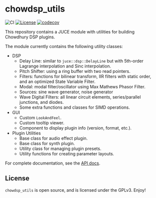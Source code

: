 # chowdsp_utils

![CI](https://github.com/Chowdhury-DSP/chowdsp_utils/workflows/CI/badge.svg)
[![License](https://img.shields.io/badge/License-GPLv3-blue.svg)](https://opensource.org/licenses/GPL-3.0)
[![codecov](https://codecov.io/gh/Chowdhury-DSP/chowdsp_utils/branch/master/graph/badge.svg?token=84B35MB5QS)](https://codecov.io/gh/Chowdhury-DSP/chowdsp_utils)

This repository contains a JUCE module with utilities for building Chowdhury DSP plugins.

The module currently contains the following utility classes:
- DSP
  - Delay Line: similar to `juce::dsp::DelayLine` but with 5th-order Lagrange interpolation and Sinc interpolation.
  - Pitch Shifter: using a ring buffer with two read pointers.
  - Filters: functions for bilinear transform, IIR filters with static order, and an optimized State Variable Filter.
  - Modal: modal filter/oscillator using Max Mathews Phasor Filter.
  - Sources: sine wave generator, noise generator
  - Wave Digital Filters: all linear circuit elements, series/parallel junctions, and diodes.
  - Some extra functions and classes for SIMD operations.
- GUI
  - Custom `LookAndFeel`.
  - Custom tooltip viewer.
  - Component to display plugin info (version, format, etc.).
- Plugin Utilities
  - Base class for audio effect plugin.
  - Base class for synth plugin.
  - Utility class for managing plugin presets.
  - Utility functions for creating parameter layouts.

For complete documentation, see the [API docs](https://ccrma.stanford.edu/~jatin/chowdsp/chowdsp_utils).

## License

`chowdsp_utils` is open source, and is licensed under the GPLv3.
Enjoy!
